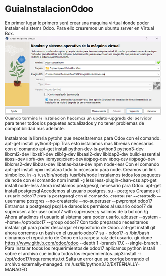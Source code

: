 # GuiaInstalacionOdoo
En primer lugar lo primero será crear una maquina virtual donde poder instalar el sistema Odoo. Para ello crearemos un ubuntu server en Virtual Box.
![alt text](image.png)
Cuando termine la instalacion hacemos un update-upgrade del servidor para tener todos los paquetes actualizados y no tener problemas de compatibilidad mas adelante.


Instalamos la libreria pytohn que necesitaremos para Odoo con el comando.
apt-get install  python3-pip
Tras esto instalamos mas librerias necesarias con el comando apt-get install python-dev-is-python3 python3-dev libxml2-dev libxslt1-dev zlib1g-dev libsasl2-dev libldap2-dev build-essential libssl-dev libffi-dev libmysqlclient-dev libjpeg-dev libpq-dev libjpeg8-dev liblcms2-dev libblas-dev libatlas-base-dev npm node-less
Con el comando apt-get install npm instalara todo lo necesario para node.
Creamos un link simbolico.
ln -s /usr/bin/nodejs /usr/bin/node
Instalamos todos los paquetes de node con el comando npm install -g less less-plugin-clean-css
apt-get install node-less
Ahora instalamos postgresql, necesario para Odoo. apt-get install postgresql
Accedemos al usuario postgres.
su - postgres
Creamos el usuario odoo17 para la postgresql con el comando. createuser --createdb --username postgres --no-createrole --no-superuser --pwprompt odoo17
Entramos a postgresql 
psql
Le damos los permisos al usuario odoo17 de superuser.
alter user odoo17 with superuser;
y salimos de la bd con
\q
Ahora añadimos el usuario al sistema para poder usarlo.
adduser --system --home=/opt/odoo17 --group odoo17
Con todo preparado necesitamos instalar git para poder descargar el repositorio de Odoo. 
apt-get install git
ahora corremos un bash en el usuario odoo17 
su - odoo17 -s /bin/bash
clonamos el repositorio de Odoo en la carpeta raiz del usuario.
git clone https://www.github.com/odoo/odoo --depth 1 -branch 17.0 --single-branch . 
Para instalar todos los requerimientos de odoo17 aplicamos python install sobre el archivo que indica todos los requerimientos.
pip3 install -r /opt/odoo17/requirements.txt
Salta un error que se corrige borrando el archivo externally-managed.
rm /usr/lib/python3.12/EXTERNALLY-MANAGED
